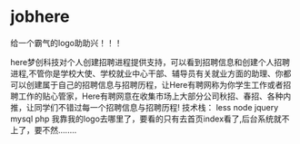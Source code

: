 # jobhere

给一个霸气的logo助助兴！！！


<!--


          _____                    _____                    _____                    _____          
         /\    \                  /\    \                  /\    \                  /\    \         
        /::\____\                /::\    \                /::\    \                /::\    \        
       /:::/    /               /::::\    \              /::::\    \              /::::\    \       
      /:::/    /               /::::::\    \            /::::::\    \            /::::::\    \      
     /:::/    /               /:::/\:::\    \          /:::/\:::\    \          /:::/\:::\    \     
    /:::/____/               /:::/  \:::\    \        /:::/  \:::\    \        /:::/  \:::\    \    
   /::::\    \              /::::\   \:::\    \      /::::\   \:::\    \      /::::\   \:::\    \   
  /::::::\    \   _____    /::::::\   \:::\    \    /::::::\   \:::\    \    /::::::\   \:::\    \  
 /:::/\:::\    \ /\    \  /:::/\:::\   \:::\    \  /:::/\:::\   \:::\____\  /:::/\:::\   \:::\    \
/:::/  \:::\    /::\____\/:::/  \:::\   \:::\____\/:::/  \:::\   \:::|    |/:::/  \:::\   \:::\____\
\::/    \:::\  /:::/    /\:::\   \:::\   \::/    /\::/   |::::\  /:::|____|\:::\   \:::\   \::/    /
 \/____/ \:::\/:::/    /  \:::\   \:::\   \/____/  \/————|:::::\/:::/    /  \:::\   \:::\   \/____/ 
          \::::::/    /    \:::\   \:::\                 |:::::::::/    /    \:::\   \:::\    \     
           \::::/    /      \:::\   \:::\                |::|\::::/    /      \:::\   \:::\____\    
           /:::/    /        \:::\   \::/                |::| \::/____/        \:::\   \::/    /    
          /:::/    /          \:::\   \/                 |::|   |               \:::\   \/____/     
         /:::/    /            \:::\    \                |::|   |                \:::\    \         
        /:::/    /              \:::\____\               \::|   |                 \:::\____\        
        \::/    /                \::/    /                \:|   |                  \::/    /        
         \/____/                  \/____/                  \|___|                   \/____/         




-->

here梦创科技对个人创建招聘进程提供支持，可以看到招聘信息和创建个人招聘进程,不管你是学校大使、学校就业中心干部、辅导员有关就业方面的助理、你都可以创建属于自己的招聘信息与招聘历程，让Here有聘网称为你学生工作或者招聘工作的贴心管家，Here有聘网意在收集市场上大部分公司秋招、春招、各种内推，让同学们不错过每一个招聘信息与招聘历程!
技术栈：
less
node
jquery
mysql
php
我靠我的logo去哪里了，要看的只有去首页index看了,后台系统就不上了，要不然........

